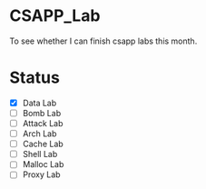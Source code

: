 # CSAPP_Lab
To see whether I can finish csapp labs this month.
# Status
- [x] Data Lab
- [ ] Bomb Lab
- [ ] Attack Lab
- [ ] Arch Lab
- [ ] Cache Lab
- [ ] Shell Lab
- [ ] Malloc Lab
- [ ] Proxy Lab

